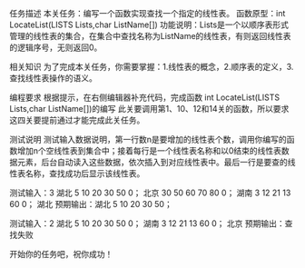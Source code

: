 任务描述
本关任务：编写一个函数实现查找一个指定的线性表。
函数原型：int LocateList(LISTS Lists,char ListName[])
功能说明：Lists是一个以顺序表形式管理的线性表的集合，在集合中查找名称为ListName的线性表，有则返回线性表的逻辑序号，无则返回0。

相关知识
为了完成本关任务，你需要掌握：1.线性表的概念，2.顺序表的定义，3. 查找线性表操作的语义。

编程要求
根据提示，在右侧编辑器补充代码，完成函数
int LocateList(LISTS Lists,char ListName[])的编写
此关要调用第1、10、12和14关的函数，所以要求这四关要提前通过才能完成此关任务。

测试说明
测试输入数据说明，第一行数n是要增加的线性表个数，调用你编写的函数增加n个空线性表到集合中；接着每行是一个线性表名称和以0结束的线性表数据元素，后台自动读入这些数据，依次插入到对应线性表中。最后一行是要查的线性表名称，查找成功后显示该线性表。

测试输入：3
          湖北 5 10 20 30 50 0；
          北京 30 50 60 70 80 0；
          湖南 3 12 21 13 60 0；
          湖北
预期输出：湖北 5 10 20 30 50；

测试输入：2
          湖北 5 10 20 30 50 0；
          湖南 3 12 21 13 60 0；
          北京
预期输出：查找失败

开始你的任务吧，祝你成功！